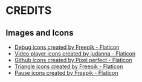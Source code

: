 # CREDITS

## Images and Icons

- <a href="https://www.flaticon.com/free-icons/debug" title="debug icons">Debug icons created by Freepik - Flaticon</a>
- <a href="https://www.flaticon.com/free-icons/video-player" title="video player icons">Video player icons created by judanna - Flaticon</a>
- <a href="https://www.flaticon.com/free-icons/github" title="github icons">Github icons created by Pixel perfect - Flaticon</a>
- <a href="https://www.flaticon.com/free-icons/triangle" title="triangle icons">Triangle icons created by Freepik - Flaticon</a>
- <a href="https://www.flaticon.com/free-icons/pause" title="pause icons">Pause icons created by Freepik - Flaticon</a>